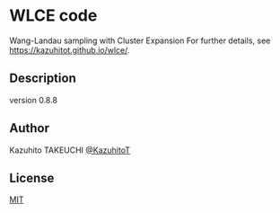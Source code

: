 # WLCE code

Wang-Landau sampling with Cluster Expansion
For further details, see https://kazuhitot.github.io/wlce/.

## Description
version 0.8.8

## Author

Kazuhito TAKEUCHI
[@KazuhitoT](https://github.com/KazuhitoT)

## License
[MIT](https://opensource.org/licenses/mit-license.php)
